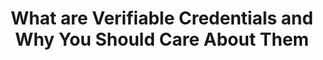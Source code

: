 ---
title: What are Verifiable Credentials and Why You Should Care About Them
redirect_to: 'https://auth0.com/blog/what-are-verifiable-credentials-why-you-should-care/'
platform: medium
medium_excerpt: Verifiable Credentials can be stored on digital devices, and you can use cryptography to verify their data and authorship. Let's learn more about them and why you should care about them.
---